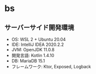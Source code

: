 # bs
## サーバーサイド開発環境    
- OS: WSL 2 + Ubuntu 20.04  
- IDE: IntelliJ IDEA 2020.2.2  
- JVM: OpenJDK 11.0.8  
- 開発言語: Kotlin 1.4.10  
- DB: MariaDB 15.1  
- フレームワーク: Ktor, Exposed, Logback
